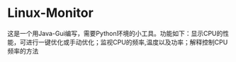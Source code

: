 # Linux-Monitor
这是一个用Java-Gui编写，需要Python环境的小工具。功能如下：显示CPU的性能，可进行一键优化或手动优化；监视CPU的频率,温度以及功率；解释控制CPU频率的方法
